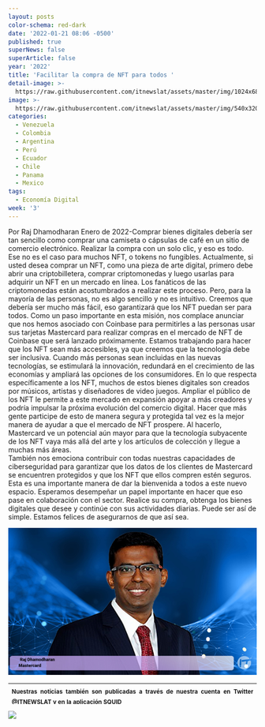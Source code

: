 ```yaml
---
layout: posts
color-schema: red-dark
date: '2022-01-21 08:06 -0500'
published: true
superNews: false
superArticle: false
year: '2022'
title: 'Facilitar la compra de NFT para todos '
detail-image: >-
  https://raw.githubusercontent.com/itnewslat/assets/master/img/1024x680/Raj-Dhamodharan-g.jpg
image: >-
  https://raw.githubusercontent.com/itnewslat/assets/master/img/540x320/Raj-Dhamodharan-p.jpg
categories:
  - Venezuela
  - Colombia
  - Argentina
  - Perú
  - Ecuador
  - Chile
  - Panama
  - Mexico
tags:
  - Economía Digital
week: '3'
---
```


Por Raj Dhamodharan 
Enero de 2022-Comprar bienes digitales debería ser tan sencillo como comprar una camiseta o cápsulas de café en un sitio de comercio electrónico. Realizar la compra con un solo clic, y eso es todo. 
Ese no es el caso para muchos NFT, o tokens no fungibles. Actualmente, si usted desea comprar un NFT, como una pieza de arte digital, primero debe abrir una criptobilletera, comprar criptomonedas y luego usarlas para adquirir un NFT en un mercado en línea. 
Los fanáticos de las criptomonedas están acostumbrados a realizar este proceso. Pero, para la mayoría de las personas, no es algo sencillo y no es intuitivo. Creemos que debería ser mucho más fácil, eso garantizará que los NFT puedan ser para todos.
Como un paso importante en esta misión, nos complace anunciar que nos hemos asociado con Coinbase para permitirles a las personas usar sus tarjetas Mastercard para realizar compras en el mercado de NFT de Coinbase que será lanzado próximamente. 
Estamos trabajando para hacer que los NFT sean más accesibles, ya que creemos que la tecnología debe ser inclusiva. Cuando más personas sean incluidas en las nuevas tecnologías, se estimulará la innovación, redundará en el crecimiento de las economías y ampliará las opciones de los consumidores. 
En lo que respecta específicamente a los NFT, muchos de estos bienes digitales son creados por músicos, artistas y diseñadores de video juegos. Ampliar el público de los NFT le permite a este mercado en expansión apoyar a más creadores y podría impulsar la próxima evolución del comercio digital. 
Hacer que más gente participe de esto de manera segura y protegida tal vez es la mejor manera de ayudar a que el mercado de NFT prospere. Al hacerlo, Mastercard ve un potencial aún mayor para que la tecnología subyacente de los NFT vaya más allá del arte y los artículos de colección y llegue a muchas más áreas.  
También nos emociona contribuir con todas nuestras capacidades de ciberseguridad para garantizar que los datos de los clientes de Mastercard se encuentren protegidos y que los NFT que ellos compren estén seguros. Esta es una importante manera de dar la bienvenida a todos a este nuevo espacio. 
Esperamos desempeñar un papel importante en hacer que eso pase en colaboración con el sector.
Realice su compra, obtenga los bienes digitales que desee y continúe con sus actividades diarias. 
Puede ser así de simple. Estamos felices de asegurarnos de que así sea.

![](https://raw.githubusercontent.com/itnewslat/assets/master/img/540x320/Raj-Dhamodharan-p.jpg)

<table style="height: 42px;" width="569">
<tbody>
<tr>
<td style="text-align: justify;"><sub><strong>Nuestras noticias también son publicadas a través de nuestra cuenta en Twitter <a href="https://twitter.com/itnewslat?lang=es">@ITNEWSLAT</a> y en la aplicación <a href="https://squidapp.co/en/">SQUID</a></strong></sub></td>
</tr>
</tbody>
</table>

<img src="https://tracker.metricool.com/c3po.jpg?hash=56f88a41e39ab42c063cc51676587a04"/>